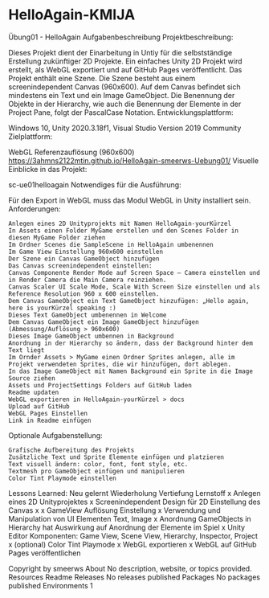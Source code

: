 # HelloAgain-KMIJA
Übung01 - HelloAgain Aufgabenbeschreibung
Projektbeschreibung:

Dieses Projekt dient der Einarbeitung in Untiy für die selbstständige Erstellung zukünftiger 2D Projekte. Ein einfaches Unity 2D Projekt wird erstellt, als WebGL exportiert und auf GitHub Pages veröffentlicht. Das Projekt enthält eine Szene. Die Szene besteht aus einem screenindependent Canvas (960x600). Auf dem Canvas befindet sich mindestens ein Text und ein Image GameObject. Die Benennung der Objekte in der Hierarchy, wie auch die Benennung der Elemente in der Project Pane, folgt der PascalCase Notation.
Entwicklungsplattform:

Windows 10, Unity 2020.3.18f1, Visual Studio Version 2019 Community
Zielplattform:

WebGL Referenzauflösung (960x600) https://3ahmns2122mtin.github.io/HelloAgain-smeerws-Uebung01/
Visuelle Einblicke in das Projekt:

sc-ue01helloagain
Notwendiges für die Ausführung:

Für den Export in WebGL muss das Modul WebGL in Unity installiert sein.
Anforderungen:

    Anlegen eines 2D Unityprojekts mit Namen HelloAgain-yourKürzel
    In Assets einen Folder MyGame erstellen und den Scenes Folder in diesen MyGame Folder ziehen
    Im Ordner Scenes die SampleScene in HelloAgain umbenennen
    Im Game View Einstellung 960x600 einstellen
    Der Szene ein Canvas GameObject hinzufügen
    Das Canvas screenindependent einstellen:
    Canvas Componente Render Mode auf Screen Space – Camera einstellen und in Render Camera die Main Camera reinziehen.
    Canvas Scaler UI Scale Mode, Scale With Screen Size einstellen und als Reference Resolution 960 x 600 einstellen.
    Dem Canvas GameObject ein Text GameObject hinzufügen: „Hello again, here is yourKürzel speaking :)
    Dieses Text GameObject umbenennen in Welcome
    Dem Canvas GameObject ein Image GameObject hinzufügen (Abmessung/Auflösung > 960x600)
    Dieses Image GameObject umbennen in Background
    Anordnung in der Hierarchy so ändern, dass der Background hinter dem Text liegt
    Im Ornder Assets > MyGame einen Ordner Sprites anlegen, alle im Projekt verwendeten Sprites, die wir hinzufügen, dort ablegen.
    In das Image GameObject mit Namen Background ein Sprite in die Image Source ziehen
    Assets und ProjectSettings Folders auf GitHub laden
    Readme updaten
    WebGL exportieren in HelloAgain-yourKürzel > docs
    Upload auf GitHub
    WebGL Pages Einstellen
    Link in Readme einfügen

Optionale Aufgabenstellung:

    Grafische Aufbereitung des Projekts
    Zusätzliche Text und Sprite Elemente einfügen und platzieren
    Text visuell ändern: color, font, font style, etc.
    Textmesh pro GameObject einfügen und manipulieren
    Color Tint Playmode einstellen

Lessons Learned:
Neu gelernt 	Wiederholung 	Vertiefung 	Lernstoff
	x 		Anlegen eines 2D Unityprojektes
x 			Screenindependent Design für 2D Einstellung des Canvas
x 	x 		GameView Auflösung Einstellung
		x 	Verwendung und Manipulation von UI Elementen Text, Image
	x 		Anordnung GameObjects in Hierarchy hat Auswirkung auf Anordnung der Elemente im Spiel
	x 		Unity Editor Komponenten: Game View, Scene View, Hierarchy, Inspector, Project
x 			(optional) Color Tint Playmode
x 			WebGL exportieren
x 			WebGL auf GitHub Pages veröffentlichen

Copyright by smeerws
About
No description, website, or topics provided.
Resources
Readme
Releases
No releases published
Packages
No packages published
Environments 1

